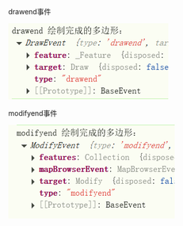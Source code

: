drawend事件

![image-20250925161430707](./../typora-pic/image-20250925161430707.png)



modifyend事件

![image-20250925162152791](./../typora-pic/image-20250925162152791.png)